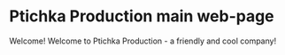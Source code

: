# Ptichka Production main web-page
Welcome! Welcome to Ptichka Production - a friendly and cool company!
